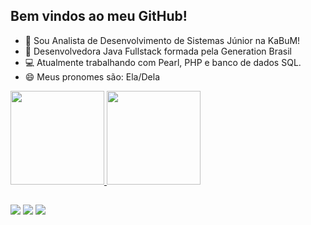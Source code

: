 ## Bem vindos ao meu GitHub!

- 📢 Sou Analista de Desenvolvimento de Sistemas Júnior na KaBuM!
- 💬 Desenvolvedora Java Fullstack formada pela Generation Brasil
- 💻 Atualmente trabalhando com Pearl, PHP e banco de dados SQL. 
- 😄 Meus pronomes são: Ela/Dela

 <div>
  <a href="https://github.com/beatrizcastroe">
  <img height="150em" src="https://github-readme-stats.vercel.app/api?username=beatrizcastroe&show_icons=true&theme=calm&include_all_commits=true&count_private=true"/>
  <img height="150em" src="https://github-readme-stats.vercel.app/api/top-langs/?username=beatrizcastroe&layout=compact&langs_count=7&theme=calm"/>
</div>

  ##
 
<div> 
  <a href="https://instagram.com/beatrizcastroe" target="_blank"><img src="https://img.shields.io/badge/-Instagram-%23E4405F?style=for-the-badge&logo=instagram&logoColor=white" target="_blank"></a>
  <a href = "mailto:beatrizcastroe9@gmail.com"><img src="https://img.shields.io/badge/-Gmail-%23333?style=for-the-badge&logo=gmail&logoColor=white" target="_blank"></a>
  <a href="https://www.linkedin.com/in/beatriz-castro009" target="_blank"><img src="https://img.shields.io/badge/-LinkedIn-%230077B5?style=for-the-badge&logo=linkedin&logoColor=white" target="_blank"></a> 
  
